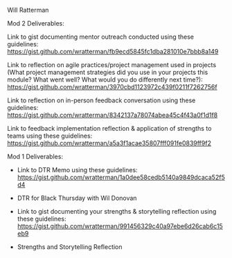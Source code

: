 
Will Ratterman

Mod 2 Deliverables:

Link to gist documenting mentor outreach conducted using these guidelines: https://gist.github.com/wratterman/fb9ecd5845fc1dba281010e7bbb8a149

Link to reflection on agile practices/project management used in projects (What project management strategies did you use in your projects this module? What went well? What would you do differently next time?): https://gist.github.com/wratterman/3970cbd1123972c439f0211f7262756f

Link to reflection on in-person feedback conversation using these guidelines: https://gist.github.com/wratterman/8342137a78074abea45c4f43a0f1d1f8

Link to feedback implementation reflection & application of strengths to teams using these guidelines: https://gist.github.com/wratterman/a5a3f1acae35807fff091fe0839ff9f2

Mod 1 Deliverables:

  - Link to DTR Memo using these guidelines: https://gist.github.com/wratterman/1a0dee58cedb5140a9849dcaca52f5d4

  - DTR for Black Thursday with Wil Donovan
  - Link to gist documenting your strengths & storytelling reflection using these guidelines: https://gist.github.com/wratterman/991456329c40a97ebe6d26cab6c15eb9

  - Strengths and Storytelling Reflection
